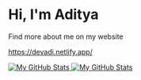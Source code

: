 # Hi, I'm Aditya

Find more about me on my website

https://devadi.netlify.app/

<a href="https://github.com/itaditya#gh-light-mode-only">
  <img src="https://github-readme-stats.vercel.app/api?username=itaditya&show_icons=true&theme=graywhite#gh-light-mode-only" alt="My GitHub Stats" />
</a>

<a href="https://github.com/itaditya#gh-dark-mode-only">
  <img src="https://github-readme-stats.vercel.app/api?username=itaditya&show_icons=true&theme=city_lights#gh-dark-mode-only" alt="My GitHub Stats" />
</a>
